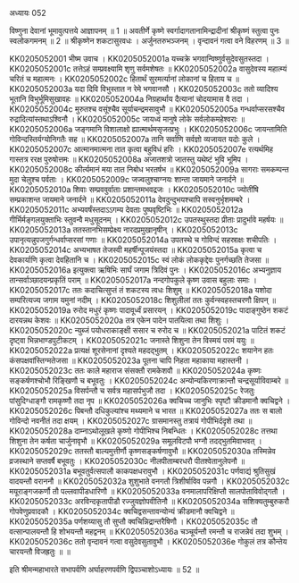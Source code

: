 अध्यायः 052

विष्णुना देवानां भूमावुत्पत्तये आज्ञापनम् ॥ 1 ॥ अवतीर्णे कृष्णे स्वर्गादागतानामिन्द्रादीनां श्रीकृष्णं स्तुत्वा पुनः स्वलोकगमनम् ॥ 2 ॥ श्रीकृष्णेन शकटासुरवधः । अर्जुनतरुभञ्जनम् । वृन्दावनं गत्वा वने विहरणम् ॥ 3 ॥

KK0205052001	भीष्म उवाच ।
KK0205052001a	यच्चक्रे भगवान्विष्णुर्वसुदेवसुतस्तदा ।
KK0205052001c	तत्तेऽहं सम्प्रवक्ष्यामि शृणु सर्वमशेषतः ॥
KK0205052002a	वासुदेवस्य महात्म्यं चरितं च महात्मनः ।
KK0205052002c	हितार्थं सुरमर्त्यानां लोकानां च हिताय च ॥
KK0205052003a	यदा दिवि विभुस्तात न रेमे भगवानसौ ।
KK0205052003c	ततो व्यादिश्य भूतानि विभुर्भूमिसुखावहः ॥
KK0205052004a	निग्रहार्थाय दैत्यानां चोदयामास वै तदा ।
KK0205052004c	मुरुतश्च वसूंश्चैव सूर्याचन्द्रमसावुभौ ॥
KK0205052005a	गन्धर्वाप्सरसश्चैव रुद्रादित्यांस्तथाऽश्विनौ ।
KK0205052005c	जायध्वं मानुषे लोके सर्वलोकमहेश्वराः ॥
KK0205052006a	जङ्गमानि विशालाक्षो ह्यात्मार्थमसृजत्प्रभुः ।
KK0205052006c	जायन्तामिति गोविन्दस्तिर्यग्योनिगतैः सह ॥
KK0205052007a	तानि सर्वाणि सर्वज्ञो व्यजायत यदोः कुले ।
KK0205052007c	आत्मानमात्मना तात कृत्वा बहुविधं हरिः ।
KK0205052007e	रत्यर्थमिह गास्तत्र ररक्ष पुरुषोत्तमः ॥
KK0205052008a	अजातशत्रो जातस्तु यथेष्टं भुवि भूमिप ।
KK0205052008c	कीर्त्यमानं मया तात निबोध भरतर्षभ ॥
KK0205052009a	सागराः समकम्पन्त मुदा चेलुश्च पर्वताः ।
KK0205052009c	जज्वलुश्चाग्नयः शान्ता जायमाने जनार्दने ॥
KK0205052010a	शिवाः सम्प्रववुर्वाताः प्रशान्तमभवद्रजः ।
KK0205052010c	ज्योतींषि सम्प्रकाशन्त जायमाने जनार्दने ॥
KK0205052011a	देवदुन्दुभयश्चापि सस्वनुर्भृशमम्बरे ।
KK0205052011c	अभ्यवर्षंस्तदाऽऽगम्य देवताः पुष्पवृष्टिभिः ॥
KK0205052012a	गीर्भिर्मङ्गलयुक्ताभिः स्तुवन्वै मधुसूदनम् ।
KK0205052012c	उपतस्थुस्तदा प्रीताः प्रादुर्भावे महर्षयः ॥
KK0205052013a	ततस्तानभिसम्प्रेक्ष्य नारदप्रमुखानृषीन् ।
KK0205052013c	उपानृत्यन्नुपजगुर्गन्धर्वाप्सरसां गणाः ॥
KK0205052014a	उपतस्थे च गोविन्दं सहस्राक्षः शचीपतिः ।
KK0205052014c	अभ्यभाषत तेजस्वी महर्षीन्पूजयंस्तदा ॥
KK0205052015a	कृत्वा च देवकार्याणि कृत्वा देवहितानि च ।
KK0205052015c	स्वं लोकं लोककृद्देवः पुनर्गच्छति तेजसा ॥
KK0205052016a	इत्युक्त्वा ऋषिभिः सार्घं जगाम त्रिदिवं पुनः ।
KK0205052016c	अभ्यनुज्ञाय तान्सर्वाञ्छादयन्प्रकृतिं पराम् ॥
KK0205052017a	नन्दगोपकुले कृष्ण उवास बहुलाः समाः ।
KK0205052017c	ततः कदाचित्सुप्तं तं शकटस्य त्वधः शिशुम् ॥
KK0205052018a	यशोदा सम्परित्यज्य जगाम यमुनां नदीम् ।
KK0205052018c	शिशुलीलां ततः कुर्वन्स्वहस्तचरणौ क्षिपन् ॥
KK0205052019a	रुरोद मधुरं कृष्णः पादावूर्ध्वं प्रसारयन् ।
KK0205052019c	पादाङ्गुष्ठेन शकटं दारयन्नथ केशवः ॥
KK0205052020a	तत्र एकेन पादेन पातयित्वा तथा शिशुः ।
KK0205052020c	न्युब्जं पयोधराकाङ्क्षी ससार च रुरोद च ॥
KK0205052021a	पाटितं शकटं दृष्ट्वा भिन्नभाण्डपुटीकटम् ।
KK0205052021c	जनास्ते शिशुना तेन विस्मयं परमं ययुः ॥
KK0205052022a	प्रत्यक्षं शूरसेनानां दृश्यते महदद्भुतम् ।
KK0205052022c	शयानेन हतः कंसपक्षवांस्तिग्मतेजसा ॥
KK0205052023a	पूतना चापि निहता महाकाया महास्तनी ।
KK0205052023c	ततः काले महाराज संसक्तौ रामकेशवौ ॥
KK0205052024a	कृष्णः सङ्कर्षणश्चोभौ रिङ्खिणौ च बभूवतुः ।
KK0205052024c	अन्योन्यकिरणाक्रान्तौ चन्द्रसूर्याविवाम्बरे ॥
KK0205052025a	विसर्पन्तौ च सर्वत्र महासर्पभुजौ तदा ।
KK0205052025c	रेजतुः पांसुदिग्धाङ्गौ रामकृष्णौ तदा नृप ॥
KK0205052026a	क्वचिच्च जानुभिः स्पृष्टौ क्रीडमानौ क्वचिद्वने ।
KK0205052026c	पिबन्तौ दधिकुल्यांश्च मथ्यमाने च भारत ॥
KK0205052027a	ततः स बालो गोविन्दो नवनीतं तदा क्षयम् ।
KK0205052027c	ग्रासमानस्तु तत्रायं गोपीभिर्ददृशे तथा ॥
KK0205052028a	दाम्नाऽथोलूखले कृष्णो गोपीभिश्च निबन्धितः ।
KK0205052028c	तत्तथा शिशुना तेन कर्षता चार्जुनावृभौ ॥
KK0205052029a	समूलविटपौ भग्नौ तदद्भुतमिवाभवत् ।
KK0205052029c	ततस्तौ बाल्यमुत्तीर्णौ कृष्णसङ्कर्षणावुभौ ॥
KK0205052030a	तस्मिन्नेव व्रजस्थाने सप्तवर्षै बभूवतुः ।
KK0205052030c	नीलपीताम्बरधरौ पीतश्वेतानुलेपनौ ॥
KK0205052031a	बभूवतुर्वत्सपालौ काकपक्षधरावुभौ ।
KK0205052031c	पर्णवाद्यं श्रुतिसुखं वादयन्तौ वराननौ ॥
KK0205052032a	शुशुभाते वनगतौ त्रिशीर्षाविव पन्नगौ ।
KK0205052032c	मयूराङ्गजकर्णौ तौ पल्लवापीडधारिणौ ॥
KK0205052033a	वनमालापरिक्षिप्तौ सालपोताविवोद्गतौ ।
KK0205052033c	अरविन्दकृतापीडौ रज्जुयज्ञोपवीतिनौ ॥
KK0205052034a	सशिक्यतुम्बुरुकरौ गोपवेणुप्रवादकौ ।
KK0205052034c	क्वचिद्वसन्तावन्योन्यं क्रीडमानौ क्वचिद्वने ॥
KK0205052035a	पर्णशय्यासु तौ सुप्तौ क्वचिन्निद्रान्तरैषिणौ ।
KK0205052035c	तौ वत्सान्पालयन्तौ हि शोभयन्तौ महद्वनम् ॥
KK0205052036a	चञ्चूर्यन्तौ रमन्तौ च राजन्नेवं तदा शुभम् ।
KK0205052036c	ततो वृन्दावनं गत्वा वसुदेवसुतावुभौ ।
KK0205052036e	गोकुलं तत्र कौन्तेय चारयन्तौ विजह्रतुः ॥ ॥

इति श्रीमन्महाभारते सभापर्वणि अर्घाहरणपर्वणि द्विपञ्चाशोऽध्यायः ॥ 52 ॥
